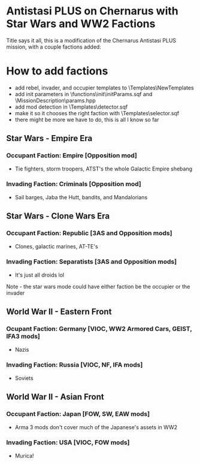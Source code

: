 # Antistasi PLUS on Chernarus with Star Wars and WW2 Factions

Title says it all, this is a modification of the Chernarus Antistasi PLUS mission, with a couple factions added:

# How to add factions
- add rebel, invader, and occupier templates to \Templates\NewTemplates
- add init parameters in \functions\init\initParams.sqf and \MissionDescription\params.hpp
- add mod detection in \Templates\detector.sqf
- make it so it chooses the right faction with \Templates\selector.sqf
- there might be more we have to do, this is all I know so far

## Star Wars - Empire Era

### Occupant Faction: Empire [Opposition mod]
- Tie fighters, storm troopers, ATST's the whole Galactic Empire shebang
### Invading Faction: Criminals [Opposition mod]
- Sail barges, Jaba the Hutt, bandits, and Mandalorians

## Star Wars - Clone Wars Era

### Occupant Faction: Republic [3AS and Opposition mods]
- Clones, galactic marines, AT-TE's
### Invading Faction: Separatists [3AS and Opposition mods]
- It's just all droids lol

Note - the star wars mode could have either faction be the occupier or the invader
## World War II - Eastern Front

### Ocupant Faction: Germany [VIOC, WW2 Armored Cars, GEIST, IFA3 mods]
- Nazis
### Invading Faction: Russia [VIOC, NF, IFA mods]
- Soviets

## World War II - Asian Front

### Occupant Faction: Japan [FOW, SW, EAW mods]
- Arma 3 mods don't cover much of the Japanese's assets in WW2
### Invading Faction: USA [VIOC, FOW mods]
- Murica!

